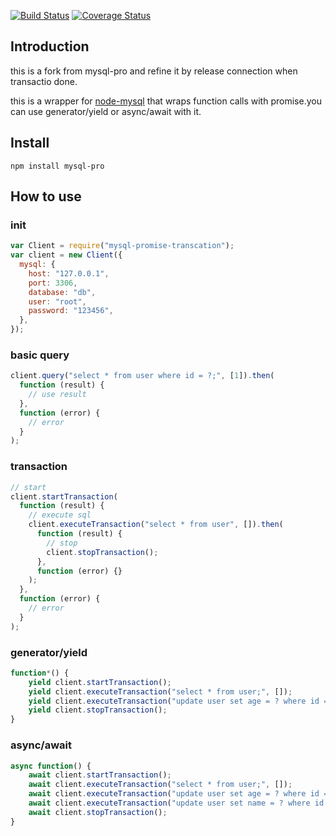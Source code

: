 [![Build Status](https://travis-ci.org/shhhplus/mysql-promise.svg?branch=master)](https://travis-ci.org/shhhplus/mysql-promise)
[![Coverage Status](https://coveralls.io/repos/github/shhhplus/mysql-promise/badge.svg?branch=master)](https://coveralls.io/github/shhhplus/mysql-promise?branch=master)

## Introduction

this is a fork from mysql-pro
and refine it by release connection when transactio done.

this is a wrapper for [node-mysql](https://github.com/felixge/node-mysql) that wraps function calls with promise.you can use generator/yield or async/await with it.

## Install

`npm install mysql-pro`

## How to use

### init

```javascript
var Client = require("mysql-promise-transcation");
var client = new Client({
  mysql: {
    host: "127.0.0.1",
    port: 3306,
    database: "db",
    user: "root",
    password: "123456",
  },
});
```

### basic query

```javascript
client.query("select * from user where id = ?;", [1]).then(
  function (result) {
    // use result
  },
  function (error) {
    // error
  }
);
```

### transaction

```javascript
// start
client.startTransaction(
  function (result) {
    // execute sql
    client.executeTransaction("select * from user", []).then(
      function (result) {
        // stop
        client.stopTransaction();
      },
      function (error) {}
    );
  },
  function (error) {
    // error
  }
);
```

### generator/yield

```javascript
function*() {
    yield client.startTransaction();
    yield client.executeTransaction("select * from user;", []);
    yield client.executeTransaction("update user set age = ? where id = ?;", [2, 1]);
    yield client.stopTransaction();
}
```

### async/await

```javascript
async function() {
    await client.startTransaction();
    await client.executeTransaction("select * from user;", []);
    await client.executeTransaction("update user set age = ? where id = ?;", [2, 1]);
    await client.executeTransaction("update user set name = ? where id = ?;", ['tom', 2]);
    await client.stopTransaction();
}
```
